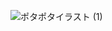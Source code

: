 ![ポタポタイラスト (1)](https://github.com/user-attachments/assets/88abd47d-d4c2-44a6-a93b-3c6a4cba68ac)



<!--
**1980svalentine/1980svalentine** is a ✨ _special_ ✨ repository because its `README.md` (this file) appears on your GitHub profile.

Here are some ideas to get you started:

- 🔭 I’m currently working on ...
- 🌱 I’m currently learning ...
- 👯 I’m looking to collaborate on ...
- 🤔 I’m looking for help with ...
- 💬 Ask me about ...
- 📫 How to reach me: ...
- 😄 Pronouns: ...
- ⚡ Fun fact: ...
-->



